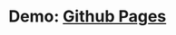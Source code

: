 # Demo: [Github Pages](https://mr-sychevskyi.github.io/markup-project-moonlight-cinema/src/index.html)
